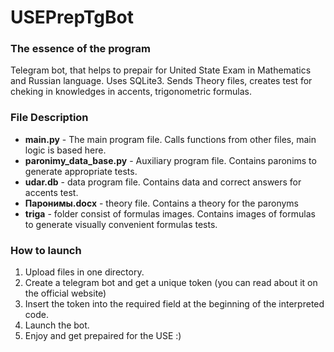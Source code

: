 # USEPrepTgBot

### The essence of the program
Telegram bot, that helps to prepair for United State Exam in Mathematics and Russian language. Uses SQLite3.
Sends Theory files, creates test for cheking in knowledges in accents, trigonometric formulas.

### File Description
* **main.py** - The main program file. 
Calls functions from other files, main logic is based here.
* **paronimy_data_base.py** - Auxiliary program file.
Contains paronims to generate appropriate tests.
* **udar.db** - data program file.
Contains data and correct answers for accents test.
* **Паронимы.docx** - theory file.
Contains a theory for the paronyms
* **triga** - folder consist of formulas images.
Contains images of formulas to generate visually convenient formulas tests.

### How to launch
1. Upload files in one directory.
2. Create a telegram bot and get a unique token (you can read about it on the official website)
3. Insert the token into the required field at the beginning of the interpreted code.
4. Launch the bot.
5. Enjoy and get prepaired for the USE :)
